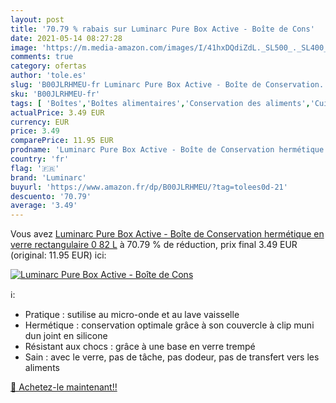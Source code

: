 ```yaml
---
layout: post
title: '70.79 % rabais sur Luminarc Pure Box Active - Boîte de Cons'
date: 2021-05-14 08:27:28
image: 'https://m.media-amazon.com/images/I/41hxDQdiZdL._SL500_._SL400_.jpg'
comments: true
category: ofertas
author: 'tole.es'
slug: 'B00JLRHMEU-fr Luminarc Pure Box Active - Boîte de Conservation...'
sku: 'B00JLRHMEU-fr'
tags: [ 'Boîtes','Boîtes alimentaires','Conservation des aliments','Cuisine et Maison','Rangement et organisation','Rangement et organisation de cuisine','luminarc', ]
actualPrice: 3.49 EUR
currency: EUR
price: 3.49
comparePrice: 11.95 EUR
prodname: 'Luminarc Pure Box Active - Boîte de Conservation hermétique en verre  rectangulaire 0 82 L'
country: 'fr'
flag: '🇫🇷'
brand: 'Luminarc'
buyurl: 'https://www.amazon.fr/dp/B00JLRHMEU/?tag=tolees0d-21'
descuento: '70.79'
average: '3.49'
---
```


Vous avez [Luminarc Pure Box Active - Boîte de Conservation hermétique en verre  rectangulaire 0 82 L](https://www.amazon.fr/dp/B00JLRHMEU/?tag=tolees0d-21)  à  70.79 % de réduction, prix final  3.49 EUR (original: 11.95 EUR) ici:

[![Luminarc Pure Box Active - Boîte de Cons](https://m.media-amazon.com/images/I/41hxDQdiZdL._SL500_._SL400_.jpg)](https://www.amazon.fr/dp/B00JLRHMEU/?tag=tolees0d-21)

ℹ️:

- Pratique : sutilise au micro-onde et au lave vaisselle
- Hermétique : conservation optimale grâce à son couvercle à clip muni dun joint en silicone
- Résistant aux chocs : grâce à une base en verre trempé
- Sain : avec le verre, pas de tâche, pas dodeur, pas de transfert vers les aliments

[🛒 Achetez-le maintenant!!](https://www.amazon.fr/dp/B00JLRHMEU/?tag=tolees0d-21)
